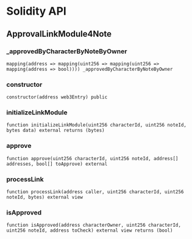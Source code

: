 # Solidity API

## ApprovalLinkModule4Note

### _approvedByCharacterByNoteByOwner

```solidity
mapping(address => mapping(uint256 => mapping(uint256 => mapping(address => bool)))) _approvedByCharacterByNoteByOwner
```

### constructor

```solidity
constructor(address web3Entry) public
```

### initializeLinkModule

```solidity
function initializeLinkModule(uint256 characterId, uint256 noteId, bytes data) external returns (bytes)
```

### approve

```solidity
function approve(uint256 characterId, uint256 noteId, address[] addresses, bool[] toApprove) external
```

### processLink

```solidity
function processLink(address caller, uint256 characterId, uint256 noteId, bytes) external view
```

### isApproved

```solidity
function isApproved(address characterOwner, uint256 characterId, uint256 noteId, address toCheck) external view returns (bool)
```


